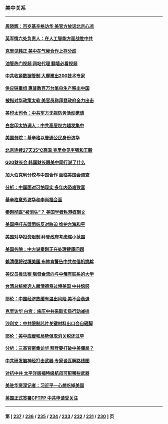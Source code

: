 ### 美中关系
---
#### [周晓辉：百岁基辛格访华 美官方放话北京心凉](../../pages/nf1412576/n14037837.md?07200445) 
#### [英军情六处负责人：在人工智能方面战胜中共](../../pages/nf1412576/n14037838.md?07200445) 
#### [克里见韩正 美中在气候合作上存分歧](../../pages/nf1412576/n14037762.md?07200445) 
#### [油管热门视频 网站代理 翻墙必看视频](http://138.2.39.72:81/youtube.html?epic-marker?07200445)
#### [中共收紧数据管制 大摩撤出200技术专家](../../pages/nf1412576/n14037498.md?07200445) 
#### [供应链重组 惠普数百万台笔电生产移出中国](../../pages/nf1412576/n14037382.md?07200445) 
#### [被指对华政策太软 美官员称拜登政府全力出击](../../pages/nf1412576/n14037301.md?07200445) 
#### [美印太司令：中共军方无视防务活动邀请](../../pages/nf1412576/n14037285.md?07200445) 
#### [白宫印太协调人：中共高层权力越发集中](../../pages/nf1412576/n14036492.md?07200445) 
#### [美国务院：基辛格以普通公民身份访华](../../pages/nf1412576/n14037084.md?07200445) 
#### [北京连续27天35℃高温 克里会见李强和王毅](../../pages/nf1412576/n14037055.md?07200445) 
#### [G20财长会 韩国财长跟美中同行说了什么](../../pages/nf1412576/n14037024.md?07200445) 
#### [加大伯克利分校与中国合作 面临美国会调查](../../pages/nf1412576/n14037012.md?07200445) 
#### [分析：中国面对可怕现实 多年内恐难致富](../../pages/nf1412576/n14036994.md?07200445) 
#### [基辛格意外访华和李尚福会面](../../pages/nf1412576/n14037007.md?07200445) 
#### [秦刚彻底“被消失”？ 美国学者称港媒删文](../../pages/nf1412576/n14036749.md?07200445) 
#### [美国呼吁东盟团结反对胁迫 维护台海和平](../../pages/nf1412576/n14036315.md?07200445) 
#### [美国对华投资限制 拜登政府考虑缩小范围](../../pages/nf1412576/n14036603.md?07200445) 
#### [美国务院：中方说秦刚正在处理健康问题](../../pages/nf1412576/n14036399.md?07200445) 
#### [赖清德将过境美国 布林肯警告中共勿借机挑衅](../../pages/nf1412576/n14036394.md?07200445) 
#### [美议员推法案 阻资金流向与中俄有联系的大学](../../pages/nf1412576/n14036313.md?07200445) 
#### [台湾总统候选人赖清德将过境美国 中共恼怒](../../pages/nf1412576/n14036295.md?07200445) 
#### [耶伦：中国经济放缓有溢出风险 美不会衰退](../../pages/nf1412576/n14036286.md?07200445) 
#### [克里访华 白宫：施压中共采取实质行动减排](../../pages/nf1412576/n14035616.md?07200445) 
#### [沙利文：中共限制芯片关键材料出口会自砸脚](../../pages/nf1412576/n14035489.md?07200445) 
#### [耶伦：美中应缓和局势但取消关税还过早](../../pages/nf1412576/n14035448.md?07200445) 
#### [分析：三高官密集访华 拜登要打破中美僵局？](../../pages/nf1412576/n14035009.md?07200445) 
#### [中共研发脑神经打击武器 专家谈瓦解路线图](../../pages/nf1412576/n14034971.md?07200445) 
#### [对抗中共 太平洋版福特级航母可配哪些武器](../../pages/nf1412576/n14030834.md?07200445) 
#### [美驻华资深记者：习近平一心想吃掉美国](../../pages/nf1412576/n14035088.md?07200445) 
#### [英国正式签署CPTPP 中共申请受关注](../../pages/nf1412576/n14035112.md?07200445) 

---
#### 第 [ [237](./237.md?07200445) / [236](./236.md?07200445) / [235](./235.md?07200445) / [234](./234.md?07200445) / [233](./233.md?07200445) / [232](./232.md?07200445) / [231](./231.md?07200445) / [230](./230.md?07200445) ] 页
